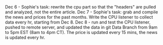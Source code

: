 Dec 6 - Sophie's task: rewrite the cpu part so that the "headers" are pulled and analyzed, not the entire article.
Dec 7 - Sophie's task: grab and compile the news and prices for the past months. Write the CPU listener to collect data every hr, starting from Dec 8.
Dec 8 - run and test the CPU listener, pushed to remote server, and updated the data in git Data Branch from 9am to 5pm EST (8am to 4pm CT). The price is updated every 15 mins, the news is updated every hr. 
